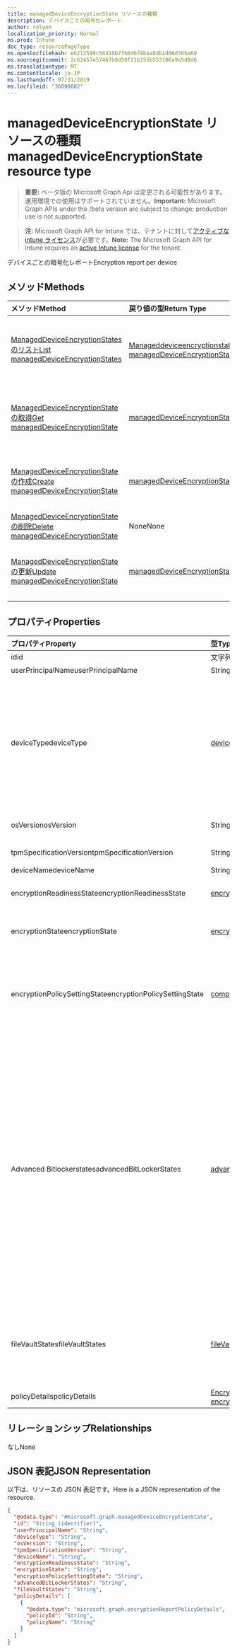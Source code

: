 ```yaml
---
title: managedDeviceEncryptionState リソースの種類
description: デバイスごとの暗号化レポート
author: rolyon
localization_priority: Normal
ms.prod: Intune
doc_type: resourcePageType
ms.openlocfilehash: eb212599c56410b7f66d6f8baa8db1d06d36ba60
ms.sourcegitcommit: 2c62457e57467b8d50f21b255b553106a9a5d8d6
ms.translationtype: MT
ms.contentlocale: ja-JP
ms.lasthandoff: 07/31/2019
ms.locfileid: "36000882"
---
```

# <a name="manageddeviceencryptionstate-resource-type"></a><span data-ttu-id="62087-103">managedDeviceEncryptionState リソースの種類</span><span class="sxs-lookup"><span data-stu-id="62087-103">managedDeviceEncryptionState resource type</span></span>

> <span data-ttu-id="62087-104">**重要:** ベータ版の Microsoft Graph Api は変更される可能性があります。運用環境での使用はサポートされていません。</span><span class="sxs-lookup"><span data-stu-id="62087-104">**Important:** Microsoft Graph APIs under the /beta version are subject to change; production use is not supported.</span></span>

> <span data-ttu-id="62087-105">**注:** Microsoft Graph API for Intune では、テナントに対して[アクティブな intune ライセンス](https://go.microsoft.com/fwlink/?linkid=839381)が必要です。</span><span class="sxs-lookup"><span data-stu-id="62087-105">**Note:** The Microsoft Graph API for Intune requires an [active Intune license](https://go.microsoft.com/fwlink/?linkid=839381) for the tenant.</span></span>

<span data-ttu-id="62087-106">デバイスごとの暗号化レポート</span><span class="sxs-lookup"><span data-stu-id="62087-106">Encryption report per device</span></span>

## <a name="methods"></a><span data-ttu-id="62087-107">メソッド</span><span class="sxs-lookup"><span data-stu-id="62087-107">Methods</span></span>
|<span data-ttu-id="62087-108">メソッド</span><span class="sxs-lookup"><span data-stu-id="62087-108">Method</span></span>|<span data-ttu-id="62087-109">戻り値の型</span><span class="sxs-lookup"><span data-stu-id="62087-109">Return Type</span></span>|<span data-ttu-id="62087-110">説明</span><span class="sxs-lookup"><span data-stu-id="62087-110">Description</span></span>|
|:---|:---|:---|
|[<span data-ttu-id="62087-111">ManagedDeviceEncryptionStates のリスト</span><span class="sxs-lookup"><span data-stu-id="62087-111">List managedDeviceEncryptionStates</span></span>](../api/intune-deviceconfig-manageddeviceencryptionstate-list.md)|<span data-ttu-id="62087-112">[Manageddeviceencryptionstate](../resources/intune-deviceconfig-manageddeviceencryptionstate.md)コレクション</span><span class="sxs-lookup"><span data-stu-id="62087-112">[managedDeviceEncryptionState](../resources/intune-deviceconfig-manageddeviceencryptionstate.md) collection</span></span>|<span data-ttu-id="62087-113">[Manageddeviceencryptionstate](../resources/intune-deviceconfig-manageddeviceencryptionstate.md)オブジェクトのプロパティとリレーションシップをリストします。</span><span class="sxs-lookup"><span data-stu-id="62087-113">List properties and relationships of the [managedDeviceEncryptionState](../resources/intune-deviceconfig-manageddeviceencryptionstate.md) objects.</span></span>|
|[<span data-ttu-id="62087-114">ManagedDeviceEncryptionState の取得</span><span class="sxs-lookup"><span data-stu-id="62087-114">Get managedDeviceEncryptionState</span></span>](../api/intune-deviceconfig-manageddeviceencryptionstate-get.md)|[<span data-ttu-id="62087-115">managedDeviceEncryptionState</span><span class="sxs-lookup"><span data-stu-id="62087-115">managedDeviceEncryptionState</span></span>](../resources/intune-deviceconfig-manageddeviceencryptionstate.md)|<span data-ttu-id="62087-116">[Manageddeviceencryptionstate](../resources/intune-deviceconfig-manageddeviceencryptionstate.md)オブジェクトのプロパティとリレーションシップを読み取ります。</span><span class="sxs-lookup"><span data-stu-id="62087-116">Read properties and relationships of the [managedDeviceEncryptionState](../resources/intune-deviceconfig-manageddeviceencryptionstate.md) object.</span></span>|
|[<span data-ttu-id="62087-117">ManagedDeviceEncryptionState の作成</span><span class="sxs-lookup"><span data-stu-id="62087-117">Create managedDeviceEncryptionState</span></span>](../api/intune-deviceconfig-manageddeviceencryptionstate-create.md)|[<span data-ttu-id="62087-118">managedDeviceEncryptionState</span><span class="sxs-lookup"><span data-stu-id="62087-118">managedDeviceEncryptionState</span></span>](../resources/intune-deviceconfig-manageddeviceencryptionstate.md)|<span data-ttu-id="62087-119">新しい[Manageddeviceencryptionstate](../resources/intune-deviceconfig-manageddeviceencryptionstate.md)オブジェクトを作成します。</span><span class="sxs-lookup"><span data-stu-id="62087-119">Create a new [managedDeviceEncryptionState](../resources/intune-deviceconfig-manageddeviceencryptionstate.md) object.</span></span>|
|[<span data-ttu-id="62087-120">ManagedDeviceEncryptionState の削除</span><span class="sxs-lookup"><span data-stu-id="62087-120">Delete managedDeviceEncryptionState</span></span>](../api/intune-deviceconfig-manageddeviceencryptionstate-delete.md)|<span data-ttu-id="62087-121">None</span><span class="sxs-lookup"><span data-stu-id="62087-121">None</span></span>|<span data-ttu-id="62087-122">[Manageddeviceencryptionstate](../resources/intune-deviceconfig-manageddeviceencryptionstate.md)を削除します。</span><span class="sxs-lookup"><span data-stu-id="62087-122">Deletes a [managedDeviceEncryptionState](../resources/intune-deviceconfig-manageddeviceencryptionstate.md).</span></span>|
|[<span data-ttu-id="62087-123">ManagedDeviceEncryptionState の更新</span><span class="sxs-lookup"><span data-stu-id="62087-123">Update managedDeviceEncryptionState</span></span>](../api/intune-deviceconfig-manageddeviceencryptionstate-update.md)|[<span data-ttu-id="62087-124">managedDeviceEncryptionState</span><span class="sxs-lookup"><span data-stu-id="62087-124">managedDeviceEncryptionState</span></span>](../resources/intune-deviceconfig-manageddeviceencryptionstate.md)|<span data-ttu-id="62087-125">[Manageddeviceencryptionstate](../resources/intune-deviceconfig-manageddeviceencryptionstate.md)オブジェクトのプロパティを更新します。</span><span class="sxs-lookup"><span data-stu-id="62087-125">Update the properties of a [managedDeviceEncryptionState](../resources/intune-deviceconfig-manageddeviceencryptionstate.md) object.</span></span>|

## <a name="properties"></a><span data-ttu-id="62087-126">プロパティ</span><span class="sxs-lookup"><span data-stu-id="62087-126">Properties</span></span>
|<span data-ttu-id="62087-127">プロパティ</span><span class="sxs-lookup"><span data-stu-id="62087-127">Property</span></span>|<span data-ttu-id="62087-128">型</span><span class="sxs-lookup"><span data-stu-id="62087-128">Type</span></span>|<span data-ttu-id="62087-129">説明</span><span class="sxs-lookup"><span data-stu-id="62087-129">Description</span></span>|
|:---|:---|:---|
|<span data-ttu-id="62087-130">id</span><span class="sxs-lookup"><span data-stu-id="62087-130">id</span></span>|<span data-ttu-id="62087-131">文字列</span><span class="sxs-lookup"><span data-stu-id="62087-131">String</span></span>|<span data-ttu-id="62087-132">エンティティのキー。</span><span class="sxs-lookup"><span data-stu-id="62087-132">Key of the entity.</span></span>|
|<span data-ttu-id="62087-133">userPrincipalName</span><span class="sxs-lookup"><span data-stu-id="62087-133">userPrincipalName</span></span>|<span data-ttu-id="62087-134">String</span><span class="sxs-lookup"><span data-stu-id="62087-134">String</span></span>|<span data-ttu-id="62087-135">ユーザー名</span><span class="sxs-lookup"><span data-stu-id="62087-135">User name</span></span>|
|<span data-ttu-id="62087-136">deviceType</span><span class="sxs-lookup"><span data-stu-id="62087-136">deviceType</span></span>|[<span data-ttu-id="62087-137">deviceTypes</span><span class="sxs-lookup"><span data-stu-id="62087-137">deviceTypes</span></span>](../resources/intune-deviceconfig-devicetypes.md)|<span data-ttu-id="62087-138">デバイスのプラットフォーム。</span><span class="sxs-lookup"><span data-stu-id="62087-138">Platform of the device.</span></span> <span data-ttu-id="62087-139">可能な値: `desktop`、 `windowsRT` `winMO6` `nokia` `windowsPhone` `mac` `winCE` `winEmbedded` `iPhone` `iPad` `iPod` `android`、、、、、、、、、、、、 `iSocConsumer` `unix` `macMDM` `holoLens` `surfaceHub` `androidForWork` `androidEnterprise`, `blackberry`, `palm`, `unknown`.</span><span class="sxs-lookup"><span data-stu-id="62087-139">Possible values are: `desktop`, `windowsRT`, `winMO6`, `nokia`, `windowsPhone`, `mac`, `winCE`, `winEmbedded`, `iPhone`, `iPad`, `iPod`, `android`, `iSocConsumer`, `unix`, `macMDM`, `holoLens`, `surfaceHub`, `androidForWork`, `androidEnterprise`, `blackberry`, `palm`, `unknown`.</span></span>|
|<span data-ttu-id="62087-140">osVersion</span><span class="sxs-lookup"><span data-stu-id="62087-140">osVersion</span></span>|<span data-ttu-id="62087-141">String</span><span class="sxs-lookup"><span data-stu-id="62087-141">String</span></span>|<span data-ttu-id="62087-142">デバイスのオペレーティングシステムのバージョン</span><span class="sxs-lookup"><span data-stu-id="62087-142">Operating system version of the device</span></span>|
|<span data-ttu-id="62087-143">tpmSpecificationVersion</span><span class="sxs-lookup"><span data-stu-id="62087-143">tpmSpecificationVersion</span></span>|<span data-ttu-id="62087-144">String</span><span class="sxs-lookup"><span data-stu-id="62087-144">String</span></span>|<span data-ttu-id="62087-145">デバイス TPM のバージョン</span><span class="sxs-lookup"><span data-stu-id="62087-145">Device TPM Version</span></span>|
|<span data-ttu-id="62087-146">deviceName</span><span class="sxs-lookup"><span data-stu-id="62087-146">deviceName</span></span>|<span data-ttu-id="62087-147">String</span><span class="sxs-lookup"><span data-stu-id="62087-147">String</span></span>|<span data-ttu-id="62087-148">[デバイス名]</span><span class="sxs-lookup"><span data-stu-id="62087-148">Device name</span></span>|
|<span data-ttu-id="62087-149">encryptionReadinessState</span><span class="sxs-lookup"><span data-stu-id="62087-149">encryptionReadinessState</span></span>|[<span data-ttu-id="62087-150">encryptionReadinessState</span><span class="sxs-lookup"><span data-stu-id="62087-150">encryptionReadinessState</span></span>](../resources/intune-deviceconfig-encryptionreadinessstate.md)|<span data-ttu-id="62087-151">暗号化の準備状態。</span><span class="sxs-lookup"><span data-stu-id="62087-151">Encryption readiness state.</span></span> <span data-ttu-id="62087-152">可能な値は、`notReady`、`ready` です。</span><span class="sxs-lookup"><span data-stu-id="62087-152">Possible values are: `notReady`, `ready`.</span></span>|
|<span data-ttu-id="62087-153">encryptionState</span><span class="sxs-lookup"><span data-stu-id="62087-153">encryptionState</span></span>|[<span data-ttu-id="62087-154">encryptionState</span><span class="sxs-lookup"><span data-stu-id="62087-154">encryptionState</span></span>](../resources/intune-deviceconfig-encryptionstate.md)|<span data-ttu-id="62087-155">デバイスの暗号化の状態。</span><span class="sxs-lookup"><span data-stu-id="62087-155">Device encryption state.</span></span> <span data-ttu-id="62087-156">可能な値は、`notEncrypted`、`encrypted` です。</span><span class="sxs-lookup"><span data-stu-id="62087-156">Possible values are: `notEncrypted`, `encrypted`.</span></span>|
|<span data-ttu-id="62087-157">encryptionPolicySettingState</span><span class="sxs-lookup"><span data-stu-id="62087-157">encryptionPolicySettingState</span></span>|[<span data-ttu-id="62087-158">complianceStatus</span><span class="sxs-lookup"><span data-stu-id="62087-158">complianceStatus</span></span>](../resources/intune-shared-compliancestatus.md)|<span data-ttu-id="62087-159">暗号化ポリシーの設定状態。</span><span class="sxs-lookup"><span data-stu-id="62087-159">Encryption policy setting state.</span></span> <span data-ttu-id="62087-160">可能な値は、`unknown`、`notApplicable`、`compliant`、`remediated`、`nonCompliant`、`error`、`conflict`、`notAssigned` です。</span><span class="sxs-lookup"><span data-stu-id="62087-160">Possible values are: `unknown`, `notApplicable`, `compliant`, `remediated`, `nonCompliant`, `error`, `conflict`, `notAssigned`.</span></span>|
|<span data-ttu-id="62087-161">Advanced Bitlockerstates</span><span class="sxs-lookup"><span data-stu-id="62087-161">advancedBitLockerStates</span></span>|[<span data-ttu-id="62087-162">advancedBitLockerState</span><span class="sxs-lookup"><span data-stu-id="62087-162">advancedBitLockerState</span></span>](../resources/intune-deviceconfig-advancedbitlockerstate.md)|<span data-ttu-id="62087-163">高度な BitLocker 状態。</span><span class="sxs-lookup"><span data-stu-id="62087-163">Advanced BitLocker State.</span></span> <span data-ttu-id="62087-164">可能な値は`success`、 `noUserConsent`、 `osVolumeEncryptionMethodMismatch` `osVolumeTpmRequired` `osVolumeTpmOnlyRequired` `osVolumeTpmPinRequired` `osVolumeTpmStartupKeyRequired` `osVolumeTpmPinStartupKeyRequired` `osVolumeUnprotected` `networkError`、、 `fixedDriveNotEncrypted`、、、、、、、、です。 `recoveryKeyBackupFailed` `fixedDriveEncryptionMethodMismatch` `loggedOnUserNonAdmin` `windowsRecoveryEnvironmentNotConfigured` `tpmNotAvailable` `tpmNotReady`</span><span class="sxs-lookup"><span data-stu-id="62087-164">Possible values are: `success`, `noUserConsent`, `osVolumeEncryptionMethodMismatch`, `osVolumeTpmRequired`, `osVolumeTpmOnlyRequired`, `osVolumeTpmPinRequired`, `osVolumeTpmStartupKeyRequired`, `osVolumeTpmPinStartupKeyRequired`, `osVolumeUnprotected`, `recoveryKeyBackupFailed`, `fixedDriveNotEncrypted`, `fixedDriveEncryptionMethodMismatch`, `loggedOnUserNonAdmin`, `windowsRecoveryEnvironmentNotConfigured`, `tpmNotAvailable`, `tpmNotReady`, `networkError`.</span></span>|
|<span data-ttu-id="62087-165">fileVaultStates</span><span class="sxs-lookup"><span data-stu-id="62087-165">fileVaultStates</span></span>|[<span data-ttu-id="62087-166">fileVaultState</span><span class="sxs-lookup"><span data-stu-id="62087-166">fileVaultState</span></span>](../resources/intune-deviceconfig-filevaultstate.md)|<span data-ttu-id="62087-167">FileVault の状態です。</span><span class="sxs-lookup"><span data-stu-id="62087-167">FileVault State.</span></span> <span data-ttu-id="62087-168">使用可能な値は、`success`、`driveEncryptedByUser`、`userDeferredEncryption`、`escrowNotEnabled` です。</span><span class="sxs-lookup"><span data-stu-id="62087-168">Possible values are: `success`, `driveEncryptedByUser`, `userDeferredEncryption`, `escrowNotEnabled`.</span></span>|
|<span data-ttu-id="62087-169">policyDetails</span><span class="sxs-lookup"><span data-stu-id="62087-169">policyDetails</span></span>|<span data-ttu-id="62087-170">[Encryptionreportpolicydetails](../resources/intune-deviceconfig-encryptionreportpolicydetails.md)コレクション</span><span class="sxs-lookup"><span data-stu-id="62087-170">[encryptionReportPolicyDetails](../resources/intune-deviceconfig-encryptionreportpolicydetails.md) collection</span></span>|<span data-ttu-id="62087-171">ポリシーの詳細</span><span class="sxs-lookup"><span data-stu-id="62087-171">Policy Details</span></span>|

## <a name="relationships"></a><span data-ttu-id="62087-172">リレーションシップ</span><span class="sxs-lookup"><span data-stu-id="62087-172">Relationships</span></span>
<span data-ttu-id="62087-173">なし</span><span class="sxs-lookup"><span data-stu-id="62087-173">None</span></span>

## <a name="json-representation"></a><span data-ttu-id="62087-174">JSON 表記</span><span class="sxs-lookup"><span data-stu-id="62087-174">JSON Representation</span></span>
<span data-ttu-id="62087-175">以下は、リソースの JSON 表記です。</span><span class="sxs-lookup"><span data-stu-id="62087-175">Here is a JSON representation of the resource.</span></span>
<!-- {
  "blockType": "resource",
  "keyProperty": "id",
  "@odata.type": "microsoft.graph.managedDeviceEncryptionState"
}
-->
``` json
{
  "@odata.type": "#microsoft.graph.managedDeviceEncryptionState",
  "id": "String (identifier)",
  "userPrincipalName": "String",
  "deviceType": "String",
  "osVersion": "String",
  "tpmSpecificationVersion": "String",
  "deviceName": "String",
  "encryptionReadinessState": "String",
  "encryptionState": "String",
  "encryptionPolicySettingState": "String",
  "advancedBitLockerStates": "String",
  "fileVaultStates": "String",
  "policyDetails": [
    {
      "@odata.type": "microsoft.graph.encryptionReportPolicyDetails",
      "policyId": "String",
      "policyName": "String"
    }
  ]
}
```





